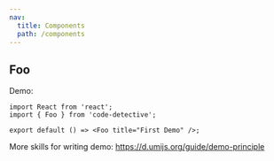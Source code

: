 ```yaml
---
nav:
  title: Components
  path: /components
---
```


## Foo

Demo:

```tsx
import React from 'react';
import { Foo } from 'code-detective';

export default () => <Foo title="First Demo" />;
```

More skills for writing demo: https://d.umijs.org/guide/demo-principle
